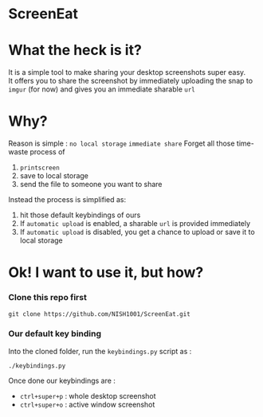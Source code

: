 # ScreenEat

# What the heck is it?
It is a simple tool to make sharing your desktop screenshots super easy.  
It offers you to share the screenshot by immediately uploading the snap to `imgur` (for now) and gives you an immediate sharable `url`  

# Why?
Reason is simple : `no local storage` `immediate share`
Forget all those time-waste process of 
1. `printscreen`
2. save to local storage
3. send the file to someone you want to share

Instead the process is simplified as: 
1. hit those default keybindings of ours
2. If `automatic upload` is enabled, a sharable `url` is provided immediately
3. If `automatic upload` is disabled, you get a chance to upload or save it to local storage

# Ok! I want to use it, but how?

### Clone this repo first

```
git clone https://github.com/NISH1001/ScreenEat.git
```

### Our default key binding
Into the cloned folder, run the `keybindings.py` script as : 

```
./keybindings.py
```
Once done our keybindings are :
* `ctrl+super+p` : whole desktop screenshot
* `ctrl+super+o` : active window screenshot





